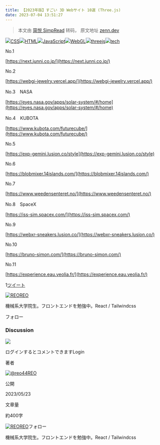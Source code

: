 ```yaml
---
title: 【2023年版】すごい 3D Webサイト 10選 (Three.js)
date: 2023-07-04 13:51:27
---
```


> 本文由 [简悦 SimpRead](http://ksria.com/simpread/) 转码， 原文地址 [zenn.dev](https://zenn.dev/reo44/articles/63989eb5bb1392)

[![](https://storage.googleapis.com/zenn-user-upload/topics/094a9b2a18.png)CSS](/topics/css)[![](https://storage.googleapis.com/zenn-user-upload/topics/171432f5a6.png)HTML](/topics/html)[![](https://storage.googleapis.com/zenn-user-upload/topics/64acd76870.png)JavaScript](/topics/javascript)[![](https://storage.googleapis.com/zenn-user-upload/topics/3c707de3e5.png)WebGL](/topics/webgl)[![](https://storage.googleapis.com/zenn-user-upload/topics/1645f58e64.png)threejs](/topics/threejs)[![](https://zenn.dev/images/drawing/tech-icon.svg)tech](/tech-or-idea)

No.1

[https://next.junni.co.jp/](https://next.junni.co.jp/)

No.2

[https://webgi-jewelry.vercel.app/](https://webgi-jewelry.vercel.app/)

No.3　NASA

[https://eyes.nasa.gov/apps/solar-system/#/home](https://eyes.nasa.gov/apps/solar-system/#/home)

No.4　KUBOTA

[https://www.kubota.com/futurecube/](https://www.kubota.com/futurecube/)

No.5

[https://exp-gemini.lusion.co/style](https://exp-gemini.lusion.co/style)

No.6

[https://blobmixer.14islands.com/](https://blobmixer.14islands.com/)

No.7

[https://www.weedensenteret.no/](https://www.weedensenteret.no/)

No.8　SpaceX

[https://iss-sim.spacex.com/](https://iss-sim.spacex.com/)

No.9

[https://webxr-sneakers.lusion.co/](https://webxr-sneakers.lusion.co/)

No.10

[https://bruno-simon.com/](https://bruno-simon.com/)

No.11

[https://experience.eau.veolia.fr/](https://experience.eau.veolia.fr/)

1[ツイート](https://twitter.com/intent/tweet?url=https://zenn.dev/reo44/articles/63989eb5bb1392&text=%E3%80%902023%E5%B9%B4%E7%89%88%E3%80%91%E3%81%99%E3%81%94%E3%81%84%203D%20Web%E3%82%B5%E3%82%A4%E3%83%88%2010%E9%81%B8%20(Three.js)%EF%BD%9CREO&hashtags=zenn)

[![REO](https://storage.googleapis.com/zenn-user-upload/avatar/f88182e713.jpeg)](/reo44)[REO](/reo44)

機械系大学院生。フロントエンドを勉強中。React / Tailwindcss

フォロー[](https://twitter.com/reo_for_irnmn)[](https://reonakamura.com)

### Discussion

![](https://zenn.dev/images/drawing/discussion.png)

ログインするとコメントできますLogin

著者

[![@reo44](https://storage.googleapis.com/zenn-user-upload/avatar/f88182e713.jpeg)REO](/reo44)

公開

2023/05/23

文章量

約400字

[![REO](https://storage.googleapis.com/zenn-user-upload/avatar/f88182e713.jpeg)](/reo44)[REO](/reo44)フォロー[](https://twitter.com/reo_for_irnmn)[](https://reonakamura.com)

機械系大学院生。フロントエンドを勉強中。React / Tailwindcss
